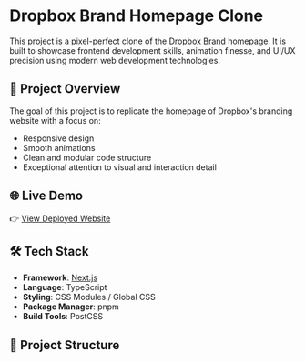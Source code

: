 # Dropbox Brand Homepage Clone

This project is a pixel-perfect clone of the [Dropbox Brand](https://brand.dropbox.com/) homepage. It is built to showcase frontend development skills, animation finesse, and UI/UX precision using modern web development technologies.

## 🚀 Project Overview

The goal of this project is to replicate the homepage of Dropbox's branding website with a focus on:
- Responsive design
- Smooth animations
- Clean and modular code structure
- Exceptional attention to visual and interaction detail

## 🌐 Live Demo

👉 [View Deployed Website](https://dropbox-main-clone.vercel.app)

## 🛠️ Tech Stack

- **Framework**: [Next.js](https://nextjs.org/)
- **Language**: TypeScript
- **Styling**: CSS Modules / Global CSS
- **Package Manager**: pnpm
- **Build Tools**: PostCSS

## 📁 Project Structure

